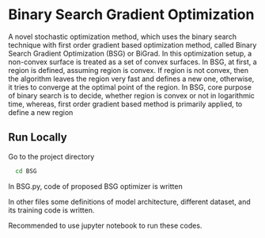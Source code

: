 # Binary Search Gradient Optimization

 A novel stochastic optimization method, which uses the binary search technique with
first order gradient based optimization method, called Binary Search Gradient Optimization (BSG) or BiGrad. In
this optimization setup, a non-convex surface is treated as
a set of convex surfaces. In BSG, at first, a region is defined, assuming region is convex. If region is not convex,
then the algorithm leaves the region very fast and defines
a new one, otherwise, it tries to converge at the optimal
point of the region. In BSG, core purpose of binary search
is to decide, whether region is convex or not in logarithmic
time, whereas, first order gradient based method is primarily applied, to define a new region

## Run Locally
Go to the project directory

```bash
  cd BSG
```

In BSG.py, code of proposed BSG optimizer is written

In other files some definitions of model architecture, different dataset, and its training code is written.

Recommended to use jupyter notebook to run these codes.


